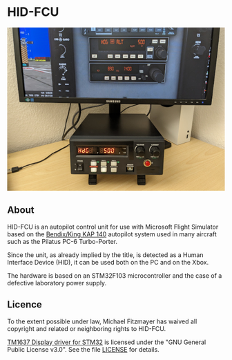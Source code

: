 # HID-FCU

[![](media/prototype-tn.jpg)](media/prototype.jpg?raw=true "Prototype")

## About

HID-FCU is an autopilot control unit for use with Microsoft Flight
Simulator based on the [Bendix/King KAP
140](https://www.bendixking.com/content/dam/bendixking/en/documents/document-lists/downloads-and-manuals/006-18034-0000-KAP-140-Pilots-Guide.pdf)
autopilot system used in many aircraft such as the Pilatus PC-6
Turbo-Porter.

Since the unit, as already implied by the title, is detected as a Human
Interface Device (HID), it can be used both on the PC and on the Xbox.

The hardware is based on an STM32F103 microcontroller and the case of a
defective laboratory power supply.

## Licence

To the extent possible under law, Michael Fitzmayer has waived all
copyright and related or neighboring rights to HID-FCU.

[TM1637 Display driver for STM32](https://github.com/nimaltd/tm1637) is
licensed under the "GNU General Public License v3.0".  See the file
[LICENSE](https://raw.githubusercontent.com/nimaltd/tm1637/main/LICENSE)
for details.
